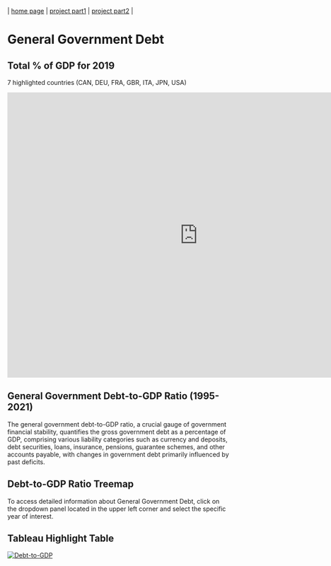 | [home page](https://lasariial.github.io/DataVizByLaura/) | [project part1](FinalProject_P1.md) | [project part2](FinalProject_P2.md) |

# General Government Debt
## Total % of GDP for 2019
7 highlighted countries (CAN, DEU, FRA, GBR, ITA, JPN, USA)
<iframe src="https://data.oecd.org/chart/7bcK" width="860" height="645" style="border: 0" mozallowfullscreen="true" webkitallowfullscreen="true" allowfullscreen="true"><a href="https://data.oecd.org/chart/7bcK" target="_blank">OECD Chart: General government debt, Total, % of GDP, Annual, 2019</a></iframe>

## General Government Debt-to-GDP Ratio (1995-2021)
The general government debt-to-GDP ratio, a crucial gauge of government financial stability, quantifies the gross government debt as a percentage of GDP, comprising various liability categories such as currency and deposits, debt securities, loans, insurance, pensions, guarantee schemes, and other accounts payable, with changes in government debt primarily influenced by past deficits.
<div class="flourish-embed flourish-chart" data-src="visualisation/14974772"><script src="https://public.flourish.studio/resources/embed.js"></script></div>

## Debt-to-GDP Ratio Treemap
To access detailed information about General Government Debt, click on the dropdown panel located in the upper left corner and select the specific year of interest.
<div class="flourish-embed flourish-hierarchy" data-src="visualisation/14975064"><script src="https://public.flourish.studio/resources/embed.js"></script></div>

## Tableau Highlight Table
<div class='tableauPlaceholder' id='viz1694386022718' style='position: relative'><noscript><a href='#'><img alt='Debt-to-GDP ' src='https:&#47;&#47;public.tableau.com&#47;static&#47;images&#47;De&#47;Debt-to-GDPRatio&#47;Debt-to-GDP&#47;1_rss.png' style='border: none' /></a></noscript><object class='tableauViz'  style='display:none;'><param name='host_url' value='https%3A%2F%2Fpublic.tableau.com%2F' /> <param name='embed_code_version' value='3' /> <param name='site_root' value='' /><param name='name' value='Debt-to-GDPRatio&#47;Debt-to-GDP' /><param name='tabs' value='no' /><param name='toolbar' value='yes' /><param name='static_image' value='https:&#47;&#47;public.tableau.com&#47;static&#47;images&#47;De&#47;Debt-to-GDPRatio&#47;Debt-to-GDP&#47;1.png' /> <param name='animate_transition' value='yes' /><param name='display_static_image' value='yes' /><param name='display_spinner' value='yes' /><param name='display_overlay' value='yes' /><param name='display_count' value='yes' /><param name='language' value='en-US' /><param name='filter' value='publish=yes' /></object></div> <script type='text/javascript'> var divElement = document.getElementById('viz1694386022718'); var vizElement = divElement.getElementsByTagName('object')[0]; vizElement.style.width='100%';vizElement.style.height=(divElement.offsetWidth*0.75)+'px'; var scriptElement = document.createElement('script'); scriptElement.src = 'https://public.tableau.com/javascripts/api/viz_v1.js';                    vizElement.parentNode.insertBefore(scriptElement, vizElement); </script>

